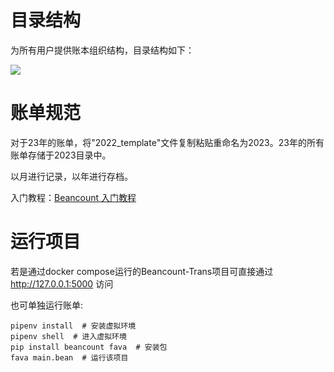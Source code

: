# 目录结构

为所有用户提供账本组织结构，目录结构如下：

![](https://daihaorui.oss-cn-hangzhou.aliyuncs.com/djangoblog/202503061727934.png)

# 账单规范

对于23年的账单，将"2022_template"文件复制粘贴重命名为2023。23年的所有账单存储于2023目录中。

以月进行记录，以年进行存档。

入门教程：[Beancount 入门教程](https://www.dhr2333.cn/article/2022/9/10/52.html)

# 运行项目

若是通过docker compose运行的Beancount-Trans项目可直接通过 http://127.0.0.1:5000 访问

也可单独运行账单:

```shell
pipenv install  # 安装虚拟环境
pipenv shell  # 进入虚拟环境
pip install beancount fava  # 安装包
fava main.bean  # 运行该项目
```